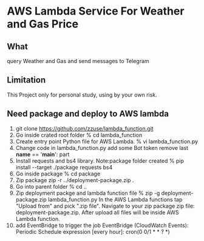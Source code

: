 # AWS Lambda Service For Weather and Gas Price 

## What 
query Weather and Gas and send messages to Telegram

## Limitation
This Project only for personal study, using by your own risk. 

## Need package and deploy to AWS lambda
1. git clone https://github.com/zzuse/lambda_function.git
2. Go inside crated root folder
% cd lambda_function
3. Create entry point Python file for AWS Lambda.
% vi lambda_function.py
4. Change code in lambda_function.py
add some Bot token
remove last __name__ == '__main__': part
5. Install requests and bs4 library. Note:package folder created
% pip install --target ./package requests bs4
6. Go inside package
% cd package
7. Zip package
zip -r ../deployment-package.zip .
8. Go into parent folder
% cd ..
9. Zip deployment packge and lambda function file
% zip -g deployment-package.zip lambda_function.py
In the AWS Lambda functions tap "Upload from" and pick ".zip file". Navigate to your zip package zip file: deployment-package.zip.
After upload all files will be inside AWS Lambda function.
10. add EventBridge to trigger the job
EventBridge (CloudWatch Events): Periodic
Schedule expression [every hour]: cron(0 0/1 * * ? *)
